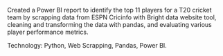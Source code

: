 Created a Power BI report to identify the top 11 players for a T20 cricket team by scrapping data from ESPN Cricinfo with 
Bright data website tool, cleaning and transforming the data with pandas, and evaluating various player performance 
metrics.

Technology: Python, Web Scrapping, Pandas, Power BI.
